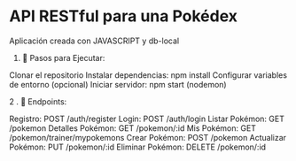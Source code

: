 # API RESTful para una Pokédex

Aplicación creada con JAVASCRIPT y db-local

1. 📝 Pasos para Ejecutar:

Clonar el repositorio
Instalar dependencias: npm install
Configurar variables de entorno (opcional)
Iniciar servidor: npm start (nodemon)

2 . 🚀 Endpoints: 

Registro: POST /auth/register
Login: POST /auth/login
Listar Pokémon: GET /pokemon
Detalles Pokémon: GET /pokemon/:id
Mis Pokémon: GET /pokemon/trainer/mypokemons
Crear Pokémon: POST /pokemon
Actualizar Pokémon: PUT /pokemon/:id
Eliminar Pokémon: DELETE /pokemon/:id

